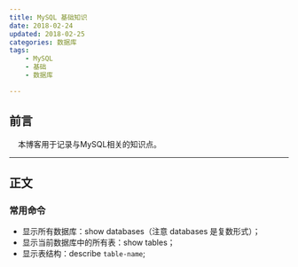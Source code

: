```yaml
---
title: MySQL 基础知识
date: 2018-02-24
updated: 2018-02-25
categories: 数据库
tags:
    - MySQL
    - 基础
    - 数据库

---
```


## 前言

&nbsp;&nbsp;&nbsp;&nbsp;本博客用于记录与MySQL相关的知识点。

<!---more--->

---

## 正文

### 常用命令

- 显示所有数据库：show databases（注意 databases 是复数形式）；
- 显示当前数据库中的所有表：show tables；
- 显示表结构：describe `table-name`;





